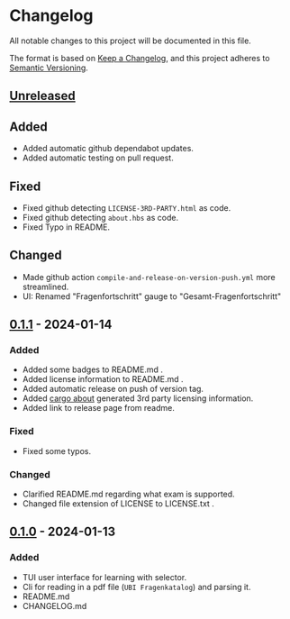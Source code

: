 # Changelog

All notable changes to this project will be documented in this file.

The format is based on [Keep a Changelog](https://keepachangelog.com/en/1.0.0/),
and this project adheres to [Semantic Versioning](https://semver.org/spec/v2.0.0.html).

## [Unreleased]

## Added

- Added automatic github dependabot updates.
- Added automatic testing on pull request.

## Fixed

- Fixed github detecting `LICENSE-3RD-PARTY.html` as code.
- Fixed github detecting `about.hbs` as code.
- Fixed Typo in README.

## Changed

- Made github action `compile-and-release-on-version-push.yml` more streamlined.
- UI: Renamed "Fragenfortschritt" gauge to "Gesamt-Fragenfortschritt"


## [0.1.1] - 2024-01-14

### Added

- Added some badges to README.md .
- Added license information to README.md .
- Added automatic release on push of version tag.
- Added [cargo about] generated 3rd party licensing information.
- Added link to release page from readme.

### Fixed

- Fixed some typos.

### Changed

- Clarified README.md regarding what exam is supported.
- Changed file extension of LICENSE to LICENSE.txt .


## [0.1.0] - 2024-01-13

### Added

- TUI user interface for learning with selector.
- Cli for reading in a pdf file (`UBI Fragenkatalog`) and parsing it.
- README.md
- CHANGELOG.md


[cargo about]: https://github.com/EmbarkStudios/cargo-about

[Unreleased]: https://github.com/WyvernIXTL/ubilerntui/compare/v0.1.1...HEAD
[0.1.1]: https://github.com/WyvernIXTL/ubilerntui/compare/v0.1.0...v0.1.1
[0.1.0]: https://github.com/WyvernIXTL/ubilerntui/releases/tag/v0.1.0